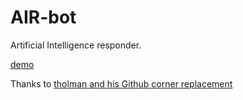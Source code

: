 # AIR-bot
Artificial Intelligence  responder.

[demo](https://lazerbeak12345.github.io/AIR-bot/)

Thanks to [tholman and his Github corner replacement](https://github.com/tholman/github-corners)
